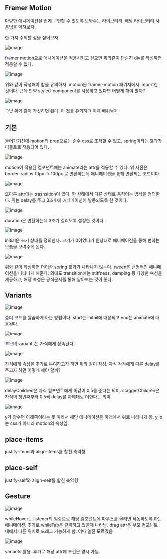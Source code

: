 ## Framer Motion
다양한 애니메이션을 쉽게 구현할 수 있도록 도와주는 라이브러리. 해당 라이브러리 사용법을 익혀보자.

한 가지 주의할 점을 짚어보자.

![image](https://user-images.githubusercontent.com/55936770/209797390-5874f77b-d1ab-4628-9299-45c2027754a6.png)

framer motion으로 애니메이션을 적용시키고 싶으면 위와같이 단순히 div를 작성하면 적용할 수 없다.

![image](https://user-images.githubusercontent.com/55936770/209797563-dc4ff495-d9cd-46f7-b4ef-7ae9b43323fd.png)

위와 같이 작성해야 함을 유의하자. motion은 framer-motion 패키지에서 import한 것이다. 근데 만약 styled-component를 사용하고 있다면 어떻게 해야 할까?

![image](https://user-images.githubusercontent.com/55936770/209798080-3324d93d-3f04-4fa5-af9c-bd35c0cbb6b0.png)

그냥 위와 같이 작성하면 된다. 이 점을 유의하고 이제 배워보자.

## 기본
들어가기전에 motion의 prop으로는 순수 css로 조작할 수 있고, spring이라는 효과가 디폴트로 적용되어 있다.

![image](https://user-images.githubusercontent.com/55936770/209798239-29194d40-fd11-40e1-acf7-22a3a942f86d.png)

motion이 적용된 컴포넌트에는 animate라는 attr을 적용할 수 있다. 위 사진은 border-radius 10px -> 100px 로 변환하는데 애니메이션을 통해 변환되는 코드이다.

![image](https://user-images.githubusercontent.com/55936770/209798488-01d71d37-0b7f-4ba8-bfd0-908f26f08183.png)

또다른 attr에는 trasnsition이 있다. 한 상태에서 다른 상태로 움직이는 방식을 정의한다. 위는 delay를 주고 3초후에 애니메이션이 발동되도록 한 것이다.

![image](https://user-images.githubusercontent.com/55936770/209798644-45ccc159-f706-4983-b419-b13a29afaa8b.png)

duration은 변환하는데 3초가 걸리도록 설정한 것이다.

![image](https://user-images.githubusercontent.com/55936770/209798916-e1078018-26e2-473f-a7c6-32ae914c52bf.png)

initial은 초기 상태를 정의한다. 크기가 0이었다가 원상태로 애니메이션을 통해 변하는 모습을 보여주게 된다.

![image](https://user-images.githubusercontent.com/55936770/209799296-cf407c8e-2c96-4c51-a699-1146811d485d.png)

위와 같이 작성하면 더이상 spring 효과가 나타나지 않는다. tween은 선형적인 애니메이션을 나타나게 해준다. 외에도 transition에는 stiffness, damping 등
다양한 속성을 제공하고, 해당 속성은 공식문서를 통해 알아보는 것이 좋다.

## Variants
![image](https://user-images.githubusercontent.com/55936770/209800962-34dad8ea-64b2-4344-ab77-962a7290dc05.png)

좀더 코드를 깔끔하게 하는 방법이다. start는 initail에 대응되고 end는 animate에 대응된다.

![image](https://user-images.githubusercontent.com/55936770/209801945-7b4686c2-658d-4dfb-83e2-ce06068bf14e.png)

부모의 variants는 자식에게 상속된다.

![image](https://user-images.githubusercontent.com/55936770/209802355-84490afa-72eb-4b9e-82e3-d12f3e434d1b.png)

자식에게 속성을 추가로 부여하고자 하면 위와 같이 작성. 자식 각각에게 다른 delay를 주고자 하면 어떻게 해야 할까?

![image](https://user-images.githubusercontent.com/55936770/209803002-18737f0d-d01d-44e9-b000-bcf3edeb2aa0.png)

delayChildren은 자식 컴포넌트에게 똑같이 0.5를 준다는 의미. staggerChildren은 자식의 첫번째부터 0.5씩 delay를 차례대로 더한다는 의미.

![image](https://user-images.githubusercontent.com/55936770/209803553-70797570-7601-4405-8a22-1fb64f5819c0.png)

y가 양수면 아래쪽이라는 뜻 따라서 해당 애니메이션은 아래에서 위로 나타나게 함. y, x는 css가 아니라 motion의 속성임.

## place-items
justify-items과 align-items를 합친 축약형

## place-self
justify-self와 align-self를 합친 축약형

## Gesture
![image](https://user-images.githubusercontent.com/55936770/209804036-69f301c9-4dc2-4a5f-9c98-c45aa6b65320.png)

whileHover는 listener의 일종으로 해당 컴포넌트에 마우스를 올리면 작동하도록 하는 애니메이션. 추가로 whileTab은 클릭하고 있을때 나타남. drag attr은
부모 컴포넌트 내에서 다른 위치로 드래그 가능하게 함. 어따 쓸진 모르겠음

![image](https://user-images.githubusercontent.com/55936770/209804483-0b0a5fcb-055f-40a1-a905-7b08334a76b8.png)

variants 활용. 추가로 해당 attr에 조건문 명시 가능. 

















